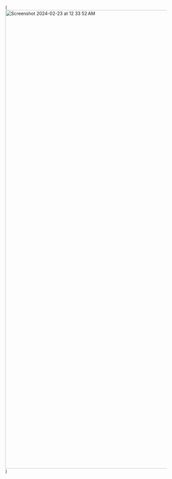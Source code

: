 (<img width="1432" alt="Screenshot 2024-02-23 at 12 33 52 AM" src="https://github.com/Harshitsriv007/CRUD-API/assets/44220728/bb252bd9-e8fa-4b72-b3b4-dc8dfbf4f8a0">)
